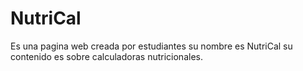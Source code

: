# NutriCal
Es una pagina web creada por estudiantes su nombre es NutriCal su contenido es sobre calculadoras nutricionales.
